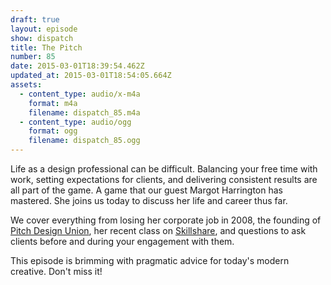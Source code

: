 ```yaml
---
draft: true
layout: episode
show: dispatch
title: The Pitch
number: 85
date: 2015-03-01T18:39:54.462Z
updated_at: 2015-03-01T18:54:05.664Z
assets:
  - content_type: audio/x-m4a
    format: m4a
    filename: dispatch_85.m4a
  - content_type: audio/ogg
    format: ogg
    filename: dispatch_85.ogg
---
```

Life as a design professional can be difficult. Balancing your free time with work, setting expectations for clients, and delivering consistent results are all part of the game. A game that our guest Margot Harrington has mastered. She joins us today to discuss her life and career thus far.

We cover everything from losing her corporate job in 2008, the founding of [Pitch Design Union](http://pitchdesignunion.com), her recent class on [Skillshare](http://skl.sh/1GMmUAo), and questions to ask clients before and during your engagement with them.

This episode is brimming with pragmatic advice for today's modern creative. Don't miss it!